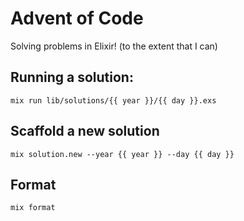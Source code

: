 # Advent of Code

Solving problems in Elixir! (to the extent that I can)

## Running a solution:

```
mix run lib/solutions/{{ year }}/{{ day }}.exs
```

## Scaffold a new solution

```
mix solution.new --year {{ year }} --day {{ day }}
```

## Format

```
mix format
```
